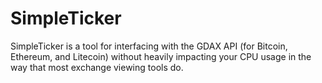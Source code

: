 # SimpleTicker
SimpleTicker is a tool for interfacing with the GDAX API (for Bitcoin, Ethereum, and Litecoin) without heavily impacting your CPU usage in the way that most exchange viewing tools do.
